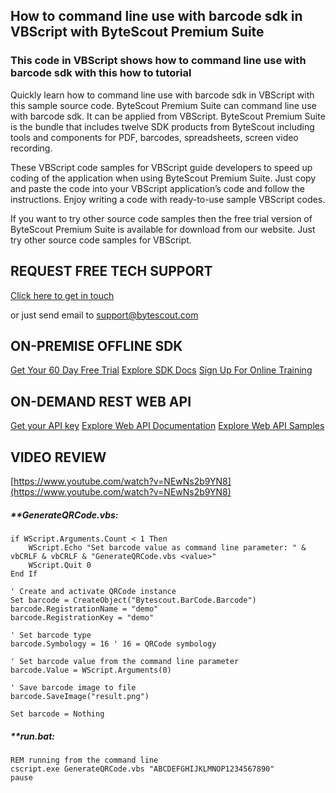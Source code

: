 ## How to command line use with barcode sdk in VBScript with ByteScout Premium Suite

### This code in VBScript shows how to command line use with barcode sdk with this how to tutorial

Quickly learn how to command line use with barcode sdk in VBScript with this sample source code. ByteScout Premium Suite can command line use with barcode sdk. It can be applied from VBScript. ByteScout Premium Suite is the bundle that includes twelve SDK products from ByteScout including tools and components for PDF, barcodes, spreadsheets, screen video recording.

 These VBScript code samples for VBScript guide developers to speed up coding of the application when using ByteScout Premium Suite. Just copy and paste the code into your VBScript application’s code and follow the instructions. Enjoy writing a code with ready-to-use sample VBScript codes.

If you want to try other source code samples then the free trial version of ByteScout Premium Suite is available for download from our website. Just try other source code samples for VBScript.

## REQUEST FREE TECH SUPPORT

[Click here to get in touch](https://bytescout.zendesk.com/hc/en-us/requests/new?subject=ByteScout%20Premium%20Suite%20Question)

or just send email to [support@bytescout.com](mailto:support@bytescout.com?subject=ByteScout%20Premium%20Suite%20Question) 

## ON-PREMISE OFFLINE SDK 

[Get Your 60 Day Free Trial](https://bytescout.com/download/web-installer?utm_source=github-readme)
[Explore SDK Docs](https://bytescout.com/documentation/index.html?utm_source=github-readme)
[Sign Up For Online Training](https://academy.bytescout.com/)


## ON-DEMAND REST WEB API

[Get your API key](https://pdf.co/documentation/api?utm_source=github-readme)
[Explore Web API Documentation](https://pdf.co/documentation/api?utm_source=github-readme)
[Explore Web API Samples](https://github.com/bytescout/ByteScout-SDK-SourceCode/tree/master/PDF.co%20Web%20API)

## VIDEO REVIEW

[https://www.youtube.com/watch?v=NEwNs2b9YN8](https://www.youtube.com/watch?v=NEwNs2b9YN8)




<!-- code block begin -->

##### ****GenerateQRCode.vbs:**
    
```
if WScript.Arguments.Count < 1 Then
    WScript.Echo "Set barcode value as command line parameter: " & vbCRLF & vbCRLF & "GenerateQRCode.vbs <value>"
    WScript.Quit 0
End If

' Create and activate QRCode instance
Set barcode = CreateObject("Bytescout.BarCode.Barcode")
barcode.RegistrationName = "demo"
barcode.RegistrationKey = "demo"

' Set barcode type
barcode.Symbology = 16 ' 16 = QRCode symbology

' Set barcode value from the command line parameter
barcode.Value = WScript.Arguments(0)

' Save barcode image to file
barcode.SaveImage("result.png")

Set barcode = Nothing

```

<!-- code block end -->    

<!-- code block begin -->

##### ****run.bat:**
    
```
REM running from the command line
cscript.exe GenerateQRCode.vbs "ABCDEFGHIJKLMNOP1234567890"
pause
```

<!-- code block end -->